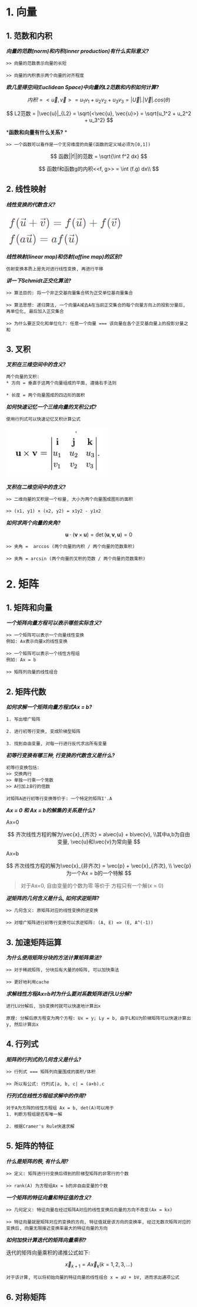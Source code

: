 # 1. 向量

## 1. 范数和内积

***向量的范数(norm)和内积(inner production)有什么实际意义?***

```
>> 向量的范数表示向量的长短

>> 向量的内积表示两个向量的对齐程度
```

***欧几里得空间(Euclidean Space)中向量的L2范数和内积如何计算?***

$$
内积 = <\vec{u}, \vec{v}> = u_1v_1 + u_2v_2 + u_3v_3 = |\vec{U}|.|\vec{V}|.cos(\theta)
$$

$$
L2范数 = |\vec{u}|_{L2} = \sqrt{<\vec{u}, \vec{u}>} = \sqrt{u_1^2 + u_2^2 + u_3^2}
$$

***函数和向量有什么关系?** *

```
>> 一个函数可以看作是一个无穷维度的向量(函数的定义域必须为[0,1])
```

$$
函数||f||的范数 = \sqrt{\int f^2 dx}
$$

$$
函数f和函数g的内积<<f, g>> = \int (f.g)  dx\\
$$

## 2. 线性映射

***线性变换的代数含义?***

![1698390429277](image/linear-algebra/1698390429277.png)

***线性映射(linear map)和仿射(affine map)的区别?***

```
仿射变换本质上是先对进行线性变换, 再进行平移
```

***讲一下Schmidt正交化算法?***

```
>> 算法目的: 将一个非正交基向量集合转为正交单位基向量集合

>> 算法思想: 递归算法, 一个向量A减去A在当前正交集合的每个向量方向上的投影分量后, 再单位化, 最后加入正交集合

>> 为什么要正交化和单位化?: 任意一个向量 === 该向量在各个正交基向量上的投影分量之和
```

## 3. 叉积

***叉积在三维空间中的含义?***

```
两个向量的叉积: 
* 方向 = 垂直于这两个向量组成的平面, 遵循右手法则

* 长度 = 两个向量围成的四边形的面积
```

***如何快速记忆一个三维向量的叉积公式?***

```
使用行列式可以快速记忆叉积计算公式
```

![1699516350763](image/linear-algebra/1699516350763.png)

***叉积在二维空间中的含义?***

```
>> 二维向量的叉积是一个标量, 大小为两个向量围成图形的面积

>> (x1, y1) × (x2, y2) = x1y2 - y1x2
```

***如何求两个向量的夹角?***

$$
\mathbf{u}\cdot(\mathbf{v}\times\mathbf{u})=\det(\mathbf{u},\mathbf{v},\mathbf{u})=0
$$

```
>> 夹角 =  arccos (两个向量的内积 / 两个向量的范数乘积)

>> 夹角 = arcsin (两个向量的叉积的范数 / 两个向量的范数乘积)
```

# 2. 矩阵

## 1. 矩阵和向量

***一个矩阵向量方程可以表示哪些实际含义?***

```
>> 一个矩阵可以表示一个向量线性变换
例如: Ax表示向量x的线性变换

>> 一个矩阵可以表示一个线性方程组
例如: Ax = b 

>> 矩阵列向量的线性组合
```

## 2. 矩阵代数

***如何求解一个矩阵向量方程式Ax = b?***

```
1. 写出增广矩阵

2. 进行初等行变换, 变成阶梯型矩阵

3. 找到自由变量, 对每一行进行反代求出所有变量
```

***初等行变换有哪三种, 行变换的代数含义是什么?***

```
初等行变换包括: 
>> 交换两行
>> 单独一行乘一个常数
>> A行加上B行的倍数

对矩阵A进行初等行变换等价于: 一个特定的矩阵I'.A
```

***Ax = 0 和 Ax = b的解集的关系是什么?***

Ax=0

$$
齐次线性方程的解为\vec{x}_{齐次} = a\vec{u} + b\vec{v}, 
\\其中a,b为自由变量, \vec{u}和\vec{v}为常向量
$$

Ax=b

$$
齐次线性方程的解为\vec{x}_{非齐次} = \vec{p} + \vec{x}_{齐次}, \\
\vec{p}为一个Ax = b的一个特解
$$

> 对于Ax=0, 自由变量的个数为零 等价于 方程只有一个解(x = 0)

***逆矩阵的几何含义是什么, 如何求逆矩阵?***

```
>> 几何含义: 原矩阵对应的线性变换的逆变换

>> 对增广矩阵进行初等行变换可以求逆矩阵: (A, E) => (E, A^(-1))
```

## 3. 加速矩阵运算

***为什么使用矩阵分块的方法计算矩阵乘法?***

```
>> 对于稀疏矩阵, 分块后有大量的0矩阵, 可以加快乘法

>> 更好地利用cache
```

***求解线性方程Ax=b时为什么要对系数矩阵进行LU分解?***

```
进行LU分解后, 当b变换时就可以快速地计算出x

原理: 分解后原方程变为两个方程: Ux = y; Ly = b, 由于L和U为阶梯矩阵可以快速计算出y, 然后计算出x
```

## 4. 行列式

***矩阵的行列式的几何含义是什么?***

```
>> 行列式 === 矩阵列向量围成的面积/体积

>> 所以有公式: 行列式|a, b, c| = (a×b).c
```

***行列式在线性方程组求解中的作用?***

```
对于A为方阵的线性方程组 Ax = b, det(A)可以用于
1. 判断方程组是否有唯一解

2. 根据Cramer's Rule快速求解

```

## 5. 矩阵的特征

***什么是矩阵的秩, 有什么用?***

```
>> 定义: 矩阵进行行变换后得到的阶梯型矩阵的非零行的个数

>> rank(A) 为方程组Ax = b的非自由变量的个数
```

***一个矩阵的特征向量和特征值的含义?***

```
>> 几何定义: 特征向量在经过矩阵A对应的线性变换后向量的方向不改变(Ax = kx)

>> 特征向量就是矩阵对应的变换的方向, 特征值就是该方向的变换率, 经过无数次矩阵对应的变换后, 向量无限接近变换率最大的特征向量的方向
```

***如何加快计算迭代的矩阵向量乘积?***

迭代的矩阵向量乘积的递推公式如下:

$$
\vec{x}_{k+1} = A\vec{x}_k (k=1, 2, 3, ...)
$$

```
对于该计算, 可以将初始向量的特征向量的线性组合 x = aU + bV, 进而求出通项公式
```

## 6. 对称矩阵
